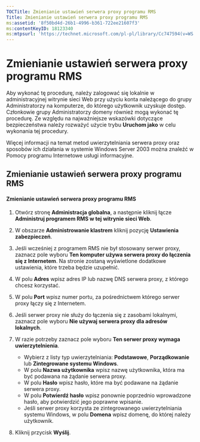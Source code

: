 ```yaml
---
TOCTitle: Zmienianie ustawień serwera proxy programu RMS
Title: Zmienianie ustawień serwera proxy programu RMS
ms:assetid: '8f50bd4d-26b1-4996-b361-722ee21607f3'
ms:contentKeyID: 18123340
ms:mtpsurl: 'https://technet.microsoft.com/pl-pl/library/Cc747594(v=WS.10)'
---
```


Zmienianie ustawień serwera proxy programu RMS
==============================================

Aby wykonać tę procedurę, należy zalogować się lokalnie w administracyjnej witrynie sieci Web przy użyciu konta należącego do grupy Administratorzy na komputerze, do którego użytkownik uzyskuje dostęp. Członkowie grupy Administratorzy domeny również mogą wykonać tę procedurę. Ze względu na najważniejsze wskazówki dotyczące bezpieczeństwa należy rozważyć użycie trybu **Uruchom jako** w celu wykonania tej procedury.

Więcej informacji na temat metod uwierzytelniania serwera proxy oraz sposobów ich działania w systemie Windows Server 2003 można znaleźć w Pomocy programu Internetowe usługi informacyjne.

Zmienianie ustawień serwera proxy programu RMS
----------------------------------------------

#### Zmienianie ustawień serwera proxy programu RMS

1.  Otwórz stronę **Administracja globalna**, a następnie kliknij łącze **Administruj programem RMS w tej witrynie sieci Web**.

2.  W obszarze **Administrowanie klastrem** kliknij pozycję **Ustawienia zabezpieczeń**.

3.  Jeśli wcześniej z programem RMS nie był stosowany serwer proxy, zaznacz pole wyboru **Ten komputer używa serwera proxy do łączenia się z Internetem**. Na stronie zostaną wyświetlone dodatkowe ustawienia, które trzeba będzie uzupełnić.

4.  W polu **Adres** wpisz adres IP lub nazwę DNS serwera proxy, z którego chcesz korzystać.

5.  W polu **Port** wpisz numer portu, za pośrednictwem którego serwer proxy łączy się z Internetem.

6.  Jeśli serwer proxy nie służy do łączenia się z zasobami lokalnymi, zaznacz pole wyboru **Nie używaj serwera proxy dla adresów lokalnych**.

7.  W razie potrzeby zaznacz pole wyboru **Ten serwer proxy wymaga uwierzytelnienia**.

    -   Wybierz z listy typ uwierzytelniania: **Podstawowe**, **Porządkowanie** lub **Zintegrowane systemu Windows**.
    -   W polu **Nazwa użytkownika** wpisz nazwę użytkownika, która ma być podawana na żądanie serwera proxy.
    -   W polu **Hasło** wpisz hasło, które ma być podawane na żądanie serwera proxy.
    -   W polu **Potwierdź hasło** wpisz ponownie poprzednio wprowadzone hasło, aby potwierdzić jego poprawne wpisanie.
    -   Jeśli serwer proxy korzysta ze zintegrowanego uwierzytelniania systemu Windows, w polu **Domena** wpisz domenę, do której należy użytkownik.

8.  Kliknij przycisk **Wyślij**.
